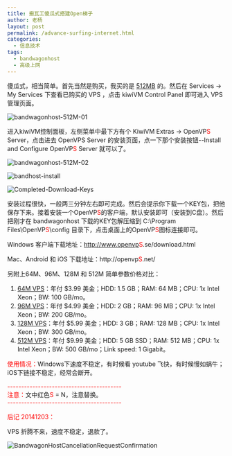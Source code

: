 ```yaml
---
title: 搬瓦工傻瓜式搭建Open梯子
author: 老杨
layout: post
permalink: /advance-surfing-internet.html
categories:
  - 信息技术
tags:
  - bandwagonhost
  - 高级上网
---
```

傻瓜式，相当简单。首先当然是购买，我买的是 <a href="http://cyhour.com/out/bandwagonhost512M" target="_blank">512MB</a> 的。然后在 Services -> My Services 下查看已购买的 VPS ，点击 kiwiVM Control Panel 即可进入 VPS 管理页面。  


  
![bandwagonhost-512M-01][1]

进入kiwiVM控制面板，左侧菜单中最下方有个 KiwiVM Extras -> OpenVP<span style = "color:red;">S</span> Server，点击进去 OpenVPS Server 的安装页面，点一下那个安装按钮--Install and Configure OpenVP<span style = "color:red;">S</span> Server 就可以了。

![bandwagonhost-512M-02][2]

![bandhost-install][3]

![Completed-Download-Keys][4]

安装过程很快，一般两三分钟左右即可完成。然后会提示你下载一个KEY包，把他保存下来。接着安装一个OpenVP<span style = "color:red;">S</span>的客户端，默认安装即可（安装到C盘）。然后把刚才在 bandwagonhost 下载的KEY包解压缩到 C:\Program Files\OpenVP<span style = "color:red;">S</span>\config 目录下，点击桌面上的OpenVP<span style = "color:red;">S</span>图标连接即可。

Windows 客户端下载地址：http://www.openvp<span style = "color:red;">S</span>.se/download.html

Mac、Android 和 iOS 下载地址：http://openvp<span style = "color:red;">S</span>.net/

另附上64M、96M、128M 和 512M 简单参数价格对比：

  1. <a href="http://cyhour.com/out/bandwagonhost64M" target="_blank">64M VPS</a>：年付 $3.99 美金；HDD: 1.5 GB；RAM: 64 MB；CPU: 1x Intel Xeon；BW: 100 GB/mo。
  2. <a href="http://cyhour.com/out/bandwagonhost96M" target="_blank">96M VPS</a>：年付 $4.99 美金；HDD: 2 GB；RAM: 96 MB；CPU: 1x Intel Xeon；BW: 200 GB/mo。
  3. <a href="http://cyhour.com/out/bandwagonhost128M" target="_blank">128M VPS</a>：年付 $5.99 美金；HDD: 3 GB；RAM: 128 MB；CPU: 1x Intel Xeon；BW: 300 GB/mo。
  4. <a href="http://cyhour.com/out/bandwagonhost512M" target="_blank">512M VPS</a>：年付 $9.99 美金；HDD: 5 GB SSD；RAM: 512 MB；CPU: 1x Intel Xeon；BW: 500 GB/mo；Link speed: 1 Gigabit。

<span style = "color:red;">使用情况：</span>Windows下速度不稳定，有时候看 youtube 飞快，有时候慢如蜗牛；iOS下链接不稳定，经常会断开。

<span style = "color:red;">\---\---\---\---\---\---\---\---\---\---\---\---\-----</span>  
<span style = "color:red;">注意：</span>文中红色<span style = "color:red;">S</span> = N，注意替换。  
<span style = "color:red;">\---\---\---\---\---\---\---\---\---\---\---\---\-----</span>

<span style = "color:red;">后记 20141203：</span>

VPS 折腾不来，速度不稳定，退款了。

![BandwagonHostCancellationRequestConfirmation][5]

 [1]: http://cyhour.com/wp-content/uploads/2014/12/bandwagonhost-512M-01.png
 [2]: http://cyhour.com/wp-content/uploads/2014/12/bandwagonhost-512M-02.png
 [3]: http://cyhour.com/wp-content/uploads/2014/12/bandhost-install.png
 [4]: http://cyhour.com/wp-content/uploads/2014/12/Completed-Download-Keys.png
 [5]: http://cyhour.com/wp-content/uploads/2014/12/BandwagonHostCancellationRequestConfirmation.png